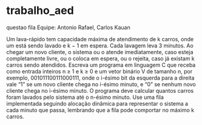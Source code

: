 # trabalho_aed
questao fila 
Equipe: Antonio Rafael, Carlos Kauan

Um lava-rápido tem capacidade máxima de atendimento de k carros, onde um está sendo lavado e k − 1 em espera.
Cada lavagem leva 3 minutos. Ao chegar um novo cliente, o sistema ou o atende imediatamente, caso esteja completamente
livre, ou o coloca em espera, ou o rejeita, caso já existam k carros sendo atendidos.
Escreva um programa em linguagem C que receba como entrada inteiros n ≥ 1 e k ≥ 0 e um vetor binário V de
tamanho n, por exemplo, 001011100111000111, onde o i-ésimo bit da esquerda para a direita vale “1” se um novo cliente
chega no i-ésimo minuto, e “0” se nenhum novo cliente chega no i-ésimo minuto.
O programa deve calcular quantos carros foram lavados pelo sistema até o n-ésimo minuto. Use uma fila implementada
seguindo alocação dinâmica para representar o sistema a cada minuto que passa, lembrando que a fila pode comportar
no máximo k carros.
